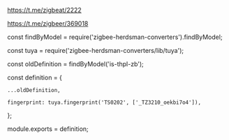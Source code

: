 https://t.me/zigbeat/2222

https://t.me/zigbeer/369018

const findByModel = require('zigbee-herdsman-converters').findByModel;

const tuya = require('zigbee-herdsman-converters/lib/tuya');

const oldDefinition = findByModel('is-thpl-zb');

const definition = {

    ...oldDefinition,
    
    fingerprint: tuya.fingerprint('TS0202', ['_TZ3210_oekbi7o4']),
    
};

module.exports = definition;
